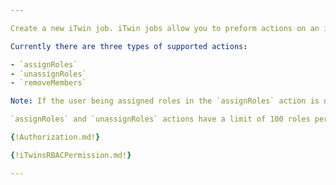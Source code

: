 ```yaml
---

Create a new iTwin job. iTwin jobs allow you to preform actions on an iTwin in bulk.

Currently there are three types of supported actions:

- `assignRoles`
- `unassignRoles`
- `removeMembers`

Note: If the user being assigned roles in the `assignRoles` action is not a member of the iTwin, they will be added to the iTwin with the provided roles.

`assignRoles` and `unassignRoles` actions have a limit of 100 roles per group of actions. `removeMembers` has a limit of 100 emails.

{!Authorization.md!}

{!iTwinsRBACPermission.md!}

---
```

